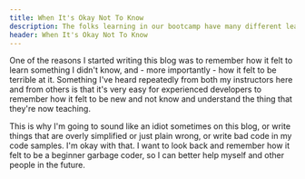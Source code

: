 ```yaml
---
title: When It's Okay Not To Know
description: The folks learning in our bootcamp have many different learning styles.
header: When It's Okay Not To Know
---
```


One of the reasons I started writing this blog was to remember how it felt to learn something I didn't know, and - more importantly - how it felt to be terrible at it. Something I've heard repeatedly from both my instructors here and from others is that it's very easy for experienced developers to remember how it felt to be new and not know and understand the thing that they're now teaching.

This is why I'm going to sound like an idiot sometimes on this blog, or write things that are overly simplified or just plain wrong, or write bad code in my code samples. I'm okay with that. I want to look back and remember how it felt to be a beginner garbage coder, so I can better help myself and other people in the future.